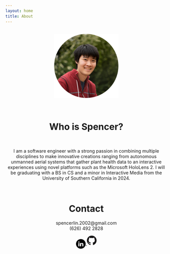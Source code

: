 ```yaml
---
layout: home
title: About
---
```

<div align="center" style="margin-top: 6%">

<p style="text-align: center">
    <img src="assets/images/pfp-cicle.png" width="200" height="200">
</p>
<br>
<h1 style="text-align: center">Who is Spencer?</h1>
<br>

<p class="bio">
I am a software engineer with a strong passion
in combining multiple disciplines to make
innovative creations ranging from autonomous 
unmanned aerial systems that gather plant 
health data to an interactive experiences
using novel platforms such as the Microsoft 
HoloLens 2.  I will be graduating with a BS 
in CS and a minor in Interactive Media from
the University of Southern California in 2024.
</p>

<div style="text-align: center">
<br>
<h1>Contact</h1>

<p>spencerlin.2002@gmail.com
<br>
(626) 492 2828
<br>
</p>
<a href="https://www.linkedin.com/in/spencer-lin-bb409b1b7/" target="_blank">
    <img src="assets/images/linkedin.png" align="center" width="30" height="30">
</a>
<a href="https://github.com/Spencer-L" target="_blank">
    <img src="assets/images/GitHub-Logo.png" width="30" height="30">
</a>
</div>
</div>